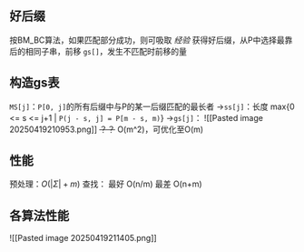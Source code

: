 ## 好后缀
按BM_BC算法，如果匹配部分成功，则可吸取 *经验*
获得好后缀，从P中选择最靠后的相同子串，前移
`gs[]`，发生不匹配时前移的量
## 构造gs表
`MS[j]`：`P[0, j]`的所有后缀中与P的某一后缀匹配的最长者
->`ss[j]`：长度 max{0 <= s <= j+1 | `P(j - s, j] = P[m - s, m)`}
->`gs[j]`：
![[Pasted image 20250419210953.png]]
~~？？~~
O(m^2)，可优化至O(m)
## 性能
预处理：$O(|\Sigma|+m)$
查找：
    最好 O(n/m)
    最差 O(n+m)
## 各算法性能
![[Pasted image 20250419211405.png]]


